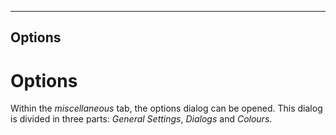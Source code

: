   
---
Options
---

# Options

Within the _miscellaneous_ tab, the options dialog can be opened. This dialog is divided in three parts: _General Settings_, _Dialogs_ and _Colours_.